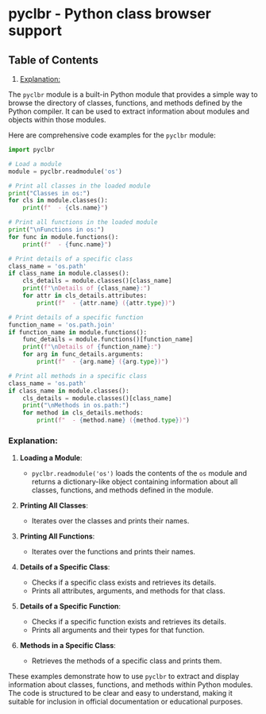 # pyclbr - Python class browser support
## Table of Contents

1. [Explanation:](#explanation)



The `pyclbr` module is a built-in Python module that provides a simple way to browse the directory of classes, functions, and methods defined by the Python compiler. It can be used to extract information about modules and objects within those modules.

Here are comprehensive code examples for the `pyclbr` module:

```python
import pyclbr

# Load a module
module = pyclbr.readmodule('os')

# Print all classes in the loaded module
print("Classes in os:")
for cls in module.classes():
    print(f"  - {cls.name}")

# Print all functions in the loaded module
print("\nFunctions in os:")
for func in module.functions():
    print(f"  - {func.name}")

# Print details of a specific class
class_name = 'os.path'
if class_name in module.classes():
    cls_details = module.classes()[class_name]
    print(f"\nDetails of {class_name}:")
    for attr in cls_details.attributes:
        print(f"  - {attr.name} ({attr.type})")

# Print details of a specific function
function_name = 'os.path.join'
if function_name in module.functions():
    func_details = module.functions()[function_name]
    print(f"\nDetails of {function_name}:")
    for arg in func_details.arguments:
        print(f"  - {arg.name} ({arg.type})")

# Print all methods in a specific class
class_name = 'os.path'
if class_name in module.classes():
    cls_details = module.classes()[class_name]
    print("\nMethods in os.path:")
    for method in cls_details.methods:
        print(f"  - {method.name} ({method.type})")
```

### Explanation:

1. **Loading a Module**: 
   - `pyclbr.readmodule('os')` loads the contents of the `os` module and returns a dictionary-like object containing information about all classes, functions, and methods defined in the module.

2. **Printing All Classes**:
   - Iterates over the classes and prints their names.

3. **Printing All Functions**:
   - Iterates over the functions and prints their names.

4. **Details of a Specific Class**:
   - Checks if a specific class exists and retrieves its details.
   - Prints all attributes, arguments, and methods for that class.

5. **Details of a Specific Function**:
   - Checks if a specific function exists and retrieves its details.
   - Prints all arguments and their types for that function.

6. **Methods in a Specific Class**:
   - Retrieves the methods of a specific class and prints them.

These examples demonstrate how to use `pyclbr` to extract and display information about classes, functions, and methods within Python modules. The code is structured to be clear and easy to understand, making it suitable for inclusion in official documentation or educational purposes.
